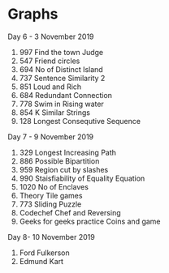 # Graphs



Day 6 - 3 November 2019 

1. 997 Find the town Judge 
2. 547 Friend circles
3. 694 No of Distinct Island 
4. 737 Sentence Similarity 2
5. 851 Loud and Rich 
6. 684 Redundant Connection
7. 778 Swim in Rising water 
8. 854 K Similar Strings
9. 128 Longest Consequtive Sequence

Day 7 - 9 November 2019 

1. 329 Longest Increasing Path
2. 886 Possible Bipartition
3. 959 Region cut by slashes 
4. 990 Staisfiability of Equality Equation
5. 1020 No of Enclaves
6. Theory Tile games
7. 773 Sliding Puzzle
8. Codechef Chef and Reversing
9. Geeks for geeks practice Coins and game

Day 8- 10 November 2019
1. Ford Fulkerson 
2. Edmund Kart

